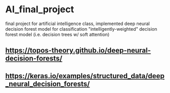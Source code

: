 # AI_final_project
final project for artificial intelligence class, implemented deep neural decision forest model for classification
"intelligently-weighted" decision forest model (i.e. decision trees w/ soft attention)



## https://topos-theory.github.io/deep-neural-decision-forests/
## https://keras.io/examples/structured_data/deep_neural_decision_forests/

